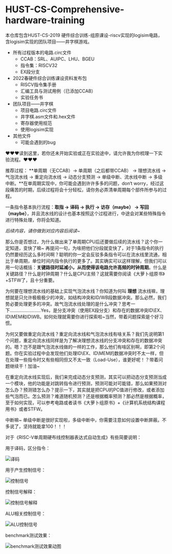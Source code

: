 # HUST-CS-Comprehensive-hardware-training
本仓库包含HUST-CS-2019 硬件综合训练-组原课设-riscv实现的logisim电路，含logisim实现的团队项目——井字棋游戏。

- 所有过程版本的电路.circ文件
  - CCAB：SRL、AUIPC、LHU、BGEU
  - 指令集：RISCV32
  - EX段分支
- 2022春硬件综合训练课设资料发布包
  - RISCV指令集手册
  - 汇编工具与测试用例（已添加CCAB）
  - 实验任务书
- 团队项目——井字棋
  - 项目电路.circ文件
  - 井字棋.asm文件和.hex文件
  - 寄存器使用规范
  - 使用logisim实现
- 其他文件
  - 可能会遇到的bug

❤❤❤读到这里，若你还未开始实验或正在实验途中，请允许我为你梳理一下实验流程。❤❤❤

推荐过程： **单周期（无CCAB）→ 单周期（之后都带CCAB） → 理想流水线 → 气泡流水线 → 重定向流水线 → 动态分支预测 → 单级中断、流水线中断 → 多级中断。**在单周期实现中，你可能会遇到许许多多的问题，don‘t worry，经过这段痛苦的时期，后续过程将会十分轻松，请你务必弄清单周期每个部件所参与的过程。

一条指令基本执行流程：**取指 → 译码 → 执行 → 访存（maybe） → 写回（maybe）**，并且流水线的设计也基本按照这个过程进行，中途会对某些特殊指令进行特殊处理，你将会知道。

*后续内容，请你做到对应内容后阅读~*

那么你是否想过，为什么做出来了单周期CPU后还要做后续的流水线？这个你一定知道，变快了嘛~ 再提问一句，为啥把他们分段就变快了，对于1条指令的执行仍然要经历这么多时间啊？聪明的你一定会反驳多条指令可以在流水线里流通，相比于单周期，单位时间内指令执行的更多了。其实确实可以这样理解，但我们可以用一句话概括：**关键路径时延减小，从而使得该电路允许高频的时钟周期**。什么是关键路径？什么是时钟周期？什么是CPU主频？这就需要你阅读《大萝卜组原书》+STFW了，且十分重要。

为何要在理想流水线的基础上实现气泡流水线？你知道为何叫  **理想**  流水线嘛，理想就是只允许极极极少的冲突，如结构冲突和ID/WB段数据冲突。那么必然，我们势必要处理更多的冲突。故气泡流水线处理的是什么冲突？思考一下........................Yes，是分支冲突（使用EX段分支）和存在的数据冲突ID\EX、ID\MEM和ID\WB。如何处理就需要你进行探索啦~当然，带着问题探索是个好习惯。

为何又要做重定向流水线？重定向流水线和气泡流水线有啥关系？我们先说明第1个问题，重定向流水线同样是为了解决理想流水线的分支冲突和存在的数据冲突的。嗯？岂不是跟气泡流水线做的一样的工作，那么他们有啥区别啊，即第2个问题。你在实验过程中会发现他们处理ID\EX、ID\MEM的数据冲突时不太一样，但在处理一些指令时又有些相同但又不太一致（Load-Use），谁更好呢！？带着问题继续干！加油~

在重定向流水线实现后，我们来完成动态分支预测，其实可以把动态分支预测当成一个模块，他的功能是对跳转指令进行预测，预测可能对可能错，那么如果预测对怎么办？预测错怎么办？提示一下，其实就是把CPU的PC值进行修改，或者添加些气泡而已。怎么预测？难道随机预测？还是根据概率预测？那必然是根据概率，至于如何实现，可以参考电路或者读书《大萝卜组原书》+《计算机系统结构课程用书》或者STFW。

中断嘛~ 单级中断是很好实现啦，多级中断中，你需要注意如何设置中断屏蔽。不多说了，坚持就能拿100！！！



对于《RISC-V单周期硬布线控制器表达式自动生成》有些简要说明：

用于译码，区分指令：

![译码](E:\Desktop\说明文档\Learning\HUST-CS-Comprehensive-hardware-training\images\译码.png)

用于产生控制信号：

![控制信号](E:\Desktop\说明文档\Learning\HUST-CS-Comprehensive-hardware-training\images\控制信号.png)

控制信号解释：

![控制信号解释](E:\Desktop\说明文档\Learning\HUST-CS-Comprehensive-hardware-training\images\控制信号解释.png)



ALU相关控制信号：

![ALU控制信号](E:\Desktop\说明文档\Learning\HUST-CS-Comprehensive-hardware-training\images\ALU控制信号.png)



benchmark测试效果：

![benchmark测试效果动图](E:\Desktop\说明文档\Learning\HUST-CS-Comprehensive-hardware-training\images\benchmark测试效果动图.gif)

